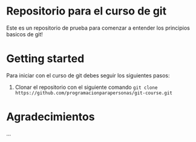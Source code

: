 # Repositorio para el curso de git 

Este es un repositorio de prueba para comenzar a entender los principios basicos de git!

# Getting started

Para iniciar con el curso de git debes seguir los siguientes pasos:
1. Clonar el repositorio con el siguiente comando `git clone https://github.com/programacionparapersonas/git-course.git`

# Agradecimientos
...
